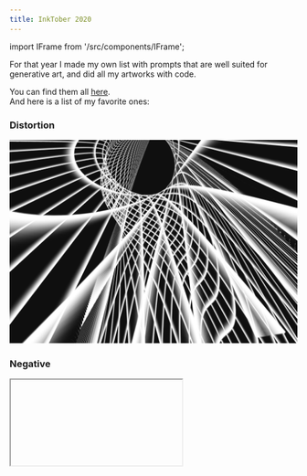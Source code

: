 ```yaml
---
title: InkTober 2020
---
```

import IFrame from '/src/components/IFrame';

For that year I made my own list with prompts that are well suited for generative art, and did all my artworks with code.

You can find them all [here](https://julesfouchy.github.io/October-Procedural-Drawings-2020/).<br/>
And here is a list of my favorite ones:

### Distortion
![Distortion](./images/30_Distortion.png)

### Negative
<IFrame url="https://julesfouchy.github.io/ProgTober2020_Negative/"/>

### Tiles
<IFrame url="https://julesfouchy.github.io/Tiles_ProgTober2020/"/>

### Vasarely
![Vasarely](./images/08_Vasarely.png)

### Monochromatic
*Click on the canvas*<br/>
*And then spam the clicks*
<IFrame url="https://julesfouchy.github.io/October-Procedural-Drawings-2020/05_Monochromatic.html"/>

### Three
![Three](./images/06_Three.png)

### L-System
![L-System](./images/12_LSystem.png)